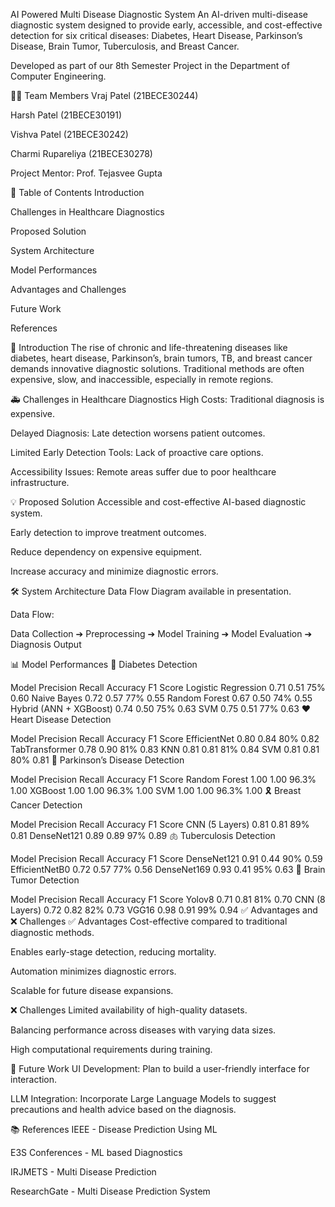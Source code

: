 AI Powered Multi Disease Diagnostic System
An AI-driven multi-disease diagnostic system designed to provide early, accessible, and cost-effective detection for six critical diseases:
Diabetes, Heart Disease, Parkinson’s Disease, Brain Tumor, Tuberculosis, and Breast Cancer.

Developed as part of our 8th Semester Project in the Department of Computer Engineering.

👨‍💻 Team Members
Vraj Patel (21BECE30244)

Harsh Patel (21BECE30191)

Vishva Patel (21BECE30242)

Charmi Rupareliya (21BECE30278)

Project Mentor:
Prof. Tejasvee Gupta

📖 Table of Contents
Introduction

Challenges in Healthcare Diagnostics

Proposed Solution

System Architecture

Model Performances

Advantages and Challenges

Future Work

References

📌 Introduction
The rise of chronic and life-threatening diseases like diabetes, heart disease, Parkinson’s, brain tumors, TB, and breast cancer demands innovative diagnostic solutions.
Traditional methods are often expensive, slow, and inaccessible, especially in remote regions.

🚑 Challenges in Healthcare Diagnostics
High Costs: Traditional diagnosis is expensive.

Delayed Diagnosis: Late detection worsens patient outcomes.

Limited Early Detection Tools: Lack of proactive care options.

Accessibility Issues: Remote areas suffer due to poor healthcare infrastructure.

💡 Proposed Solution
Accessible and cost-effective AI-based diagnostic system.

Early detection to improve treatment outcomes.

Reduce dependency on expensive equipment.

Increase accuracy and minimize diagnostic errors.

🛠️ System Architecture
Data Flow Diagram available in presentation.

Data Flow:

Data Collection ➔ Preprocessing ➔ Model Training ➔ Model Evaluation ➔ Diagnosis Output

📊 Model Performances
🔵 Diabetes Detection

Model	Precision	Recall	Accuracy	F1 Score
Logistic Regression	0.71	0.51	75%	0.60
Naive Bayes	0.72	0.57	77%	0.55
Random Forest	0.67	0.50	74%	0.55
Hybrid (ANN + XGBoost)	0.74	0.50	75%	0.63
SVM	0.75	0.51	77%	0.63
❤️ Heart Disease Detection

Model	Precision	Recall	Accuracy	F1 Score
EfficientNet	0.80	0.84	80%	0.82
TabTransformer	0.78	0.90	81%	0.83
KNN	0.81	0.81	81%	0.84
SVM	0.81	0.81	80%	0.81
🧠 Parkinson’s Disease Detection

Model	Precision	Recall	Accuracy	F1 Score
Random Forest	1.00	1.00	96.3%	1.00
XGBoost	1.00	1.00	96.3%	1.00
SVM	1.00	1.00	96.3%	1.00
🎗️ Breast Cancer Detection

Model	Precision	Recall	Accuracy	F1 Score
CNN (5 Layers)	0.81	0.81	89%	0.81
DenseNet121	0.89	0.89	97%	0.89
🫁 Tuberculosis Detection

Model	Precision	Recall	Accuracy	F1 Score
DenseNet121	0.91	0.44	90%	0.59
EfficientNetB0	0.72	0.57	77%	0.56
DenseNet169	0.93	0.41	95%	0.63
🧠 Brain Tumor Detection

Model	Precision	Recall	Accuracy	F1 Score
Yolov8	0.71	0.81	81%	0.70
CNN (8 Layers)	0.72	0.82	82%	0.73
VGG16	0.98	0.91	99%	0.94
✅ Advantages and ❌ Challenges
✅ Advantages
Cost-effective compared to traditional diagnostic methods.

Enables early-stage detection, reducing mortality.

Automation minimizes diagnostic errors.

Scalable for future disease expansions.

❌ Challenges
Limited availability of high-quality datasets.

Balancing performance across diseases with varying data sizes.

High computational requirements during training.

🚀 Future Work
UI Development:
Plan to build a user-friendly interface for interaction.

LLM Integration:
Incorporate Large Language Models to suggest precautions and health advice based on the diagnosis.

📚 References
IEEE - Disease Prediction Using ML

E3S Conferences - ML based Diagnostics

IRJMETS - Multi Disease Prediction

ResearchGate - Multi Disease Prediction System
